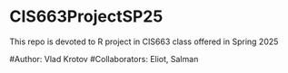 # CIS663ProjectSP25
This repo is devoted to R project in CIS663 class offered in Spring 2025

#Author: Vlad Krotov
#Collaborators: Eliot, Salman